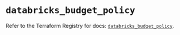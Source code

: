 # `databricks_budget_policy`

Refer to the Terraform Registry for docs: [`databricks_budget_policy`](https://registry.terraform.io/providers/databricks/databricks/1.84.0/docs/resources/budget_policy).
